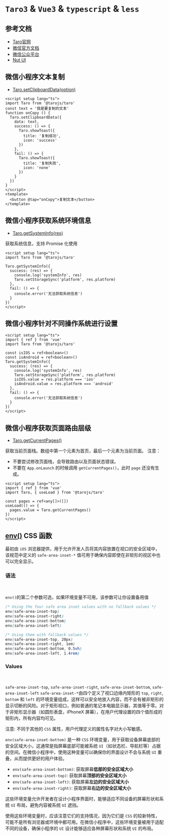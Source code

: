# `Taro3` & `Vue3` & `typescript` & `less`

## 参考文档

- [Taro官网](https://taro.zone/)
- [微信官方文档](https://developers.weixin.qq.com/miniprogram/dev/framework/)
- [微信公众平台](https://mp.weixin.qq.com/)
- [Nut UI](https://nutui.jd.com/taro/vue/4x/#/zh-CN/guide/start)

## 微信小程序文本复制

- [Taro.setClipboardData(option)](https://taro-docs.jd.com/docs/apis/device/clipboard/setClipboardData)

```vue
<script setup lang="ts">
import Taro from '@tarojs/taro'
const text = '我是要复制的文本'
function onCopy () {
  Taro.setClipboardData({
    data: text,
    success: () => {
      Taro.showToast({
        title: '复制成功',
        icon: 'success'
      })
    },
    fail: () => {
      Taro.showToast({
        title: '复制失败',
        icon: 'none'
      })
    }
  })
}
</script>
<template>
  <button @tap="onCopy">复制文本</button>
</template>
```

## 微信小程序获取系统环境信息

- [Taro.getSystemInfo(res)](https://taro-docs.jd.com/docs/apis/base/system/getSystemInfo)

获取系统信息，支持 Promise 化使用

```vue
<script setup lang="ts">
import Taro from '@tarojs/taro'

Taro.getSystemInfo({
  success: (res) => {
    console.log('systemInfo', res)
    Taro.setStorageSync('platform', res.platform)
  },
  fail: () => {
    console.error('无法获取系统信息')
  }
})
</script>
```

## 微信小程序针对不同操作系统进行设置

```vue
<script setup lang="ts">
import { ref } from 'vue'
import Taro from '@tarojs/taro'

const isIOS = ref<boolean>()
const isAndroid = ref<boolean>()
Taro.getSystemInfo({
  success: (res) => {
    console.log('systemInfo', res)
    Taro.setStorageSync('platform', res.platform)
    isIOS.value = res.platform === 'ios'
    isAndroid.value = res.platform === 'android'
  },
  fail: () => {
    console.error('无法获取系统信息')
  }
})
</script>
```

## 微信小程序获取页面路由层级

- [Taro.getCurrentPages()](https://taro-docs.jd.com/docs/apis/framework/getCurrentPages)

获取当前页面栈。数组中第一个元素为首页，最后一个元素为当前页面。 注意：

- 不要尝试修改页面栈，会导致路由以及页面状态错误。
- 不要在 `App.onLaunch` 的时候调用 `getCurrentPages()`，此时 `page` 还没有生成。

```vue
<script setup lang="ts">
import { ref } from 'vue'
import Taro, { useLoad } from '@tarojs/taro'

const pages = ref<any[]>([])
useLoad(() => {
  pages.value = Taro.getCurrentPages()
})
</script>
```

## [env()](https://developer.mozilla.org/zh-CN/docs/Web/CSS/env) CSS 函数

最初由 `iOS` 浏览器提供，用于允许开发人员将其内容放置在视口的安全区域中，该规范中定义的 `safe-area-inset-*` 值可用于确保内容即使在非矩形的视区中也可以完全显示。

### 语法

<br/>

`env()`的第二个参数可选，如果环境变量不可用，该参数可让你设置备用值

```css
/* Using the four safe area inset values with no fallback values */
env(safe-area-inset-top)
env(safe-area-inset-right)
env(safe-area-inset-bottom)
env(safe-area-inset-left)

/* Using them with fallback values */
env(safe-area-inset-top, 20px)
env(safe-area-inset-right, 1em)
env(safe-area-inset-bottom, 0.5vh)
env(safe-area-inset-left, 1.4rem)
```

### Values

<br/>

`safe-area-inset-top`, `safe-area-inset-right`, `safe-area-inset-bottom`, `safe-area-inset-left`
`safe-area-inset-*`由四个定义了视口边缘内矩形的 `top`, `right`, `bottom` 和 `left` 的环境变量组成，这样可以安全地放入内容，而不会有被非矩形的显示切断的风险。对于矩形视口，例如普通的笔记本电脑显示器，其值等于零。对于非矩形显示器（如圆形表盘，iPhoneX 屏幕），在用户代理设置的四个值形成的矩形内，所有内容均可见。

注意: 不同于其他的 `CSS` 属性，用户代理定义的属性名字对大小写敏感。

`env(safe-area-inset-bottom)` 是一种 `CSS` 环境变量，用于获取设备屏幕底部的安全区域大小，这通常是指屏幕底部可能被系统 `UI`（如状态栏、导航栏等）占据的空间。在微信小程序中，使用这种变量可以确保你的界面设计不会与系统 `UI` 重叠，从而提供更好的用户体验。

- `env(safe-area-inset-bottom)`: 获取屏幕**低部的安全区域大小**
- `env(safe-area-inset-top)`: 获取屏幕**顶部的安全区域大小**
- `env(safe-area-inset-left)`: 获取屏幕**左边的安全区域大小**
- `env(safe-area-inset-right)`: 获取屏幕**右边的安全区域大小**

这些环境变量允许开发者在设计小程序界面时，能够适应不同设备的屏幕形状和系统 `UI` 布局，避免内容被系统 `UI` 遮挡。

使用这些环境变量时，应该注意它们的支持情况，因为它们是 `CSS` 的较新特性，可能不是所有浏览器或环境中都可用。在微信小程序中，这些环境变量被用于适配不同的设备，确保小程序的 `UI` 设计能够适应各种屏幕形状和系统 `UI` 的布局。
